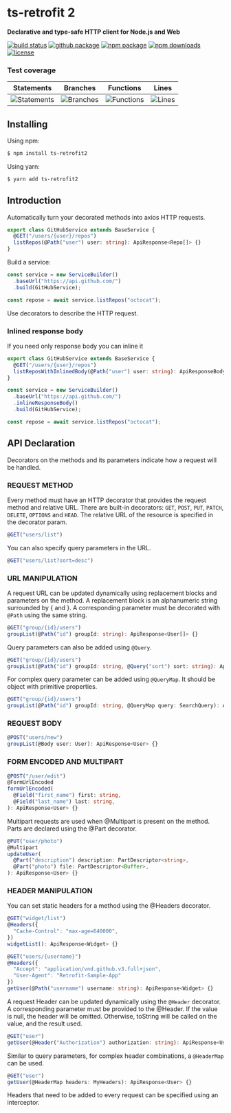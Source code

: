 <h1>ts-retrofit 2</h1>

<p>
    <strong>Declarative and type-safe HTTP client for Node.js and Web</strong>
</p>

<p>
    <a href="https://travis-ci.com/npwork/ts-retrofit2"><img alt="build status" src="https://travis-ci.com/npwork/ts-retrofit2.svg?branch=master"></a>
    <a href="./package.json"><img alt="github package" src="https://img.shields.io/github/package-json/v/npwork/ts-retrofit2"></a>
    <a href="https://www.npmjs.com/package/ts-retrofit2"><img alt="npm package" src="https://img.shields.io/npm/v/ts-retrofit2"></a>
    <a href="https://www.npmjs.com/package/ts-retrofit2"><img alt="npm downloads" src="https://img.shields.io/npm/dt/ts-retrofit2"></a>
    <a href="./LICENSE.txt"><img alt="license" src="https://img.shields.io/github/license/npwork/ts-retrofit2"></a>
</p>

### Test coverage

| Statements                  | Branches                | Functions                 | Lines                |
| --------------------------- | ----------------------- | ------------------------- | -------------------- |
| ![Statements](https://img.shields.io/badge/statements-96.15%25-brightgreen.svg) | ![Branches](https://img.shields.io/badge/branches-89.08%25-yellow.svg) | ![Functions](https://img.shields.io/badge/functions-94.22%25-brightgreen.svg) | ![Lines](https://img.shields.io/badge/lines-97.59%25-brightgreen.svg)    |



## Installing

Using npm:

```bash
$ npm install ts-retrofit2
```

Using yarn:

```bash
$ yarn add ts-retrofit2
```

## Introduction
Automatically turn your decorated methods into axios HTTP requests.

```typescript
export class GitHubService extends BaseService {
  @GET("/users/{user}/repos")
  listRepos(@Path("user") user: string): ApiResponse<Repo[]> {}
}
```

Build a service:

```typescript
const service = new ServiceBuilder()
  .baseUrl("https://api.github.com/")
  .build(GitHubService);

const repose = await service.listRepos("octocat");
```

Use decorators to describe the HTTP request.

### Inlined response body
If you need only response body you can inline it
```typescript
export class GitHubService extends BaseService {
  @GET("/users/{user}/repos")
  listReposWithInlinedBody(@Path("user") user: string): ApiResponseBody<Repo[]> {}
}
```

```typescript
const service = new ServiceBuilder()
  .baseUrl("https://api.github.com/")
  .inlineResponseBody()
  .build(GitHubService);

const repose = await service.listRepos("octocat");
```

## API Declaration
Decorators on the methods and its parameters indicate how a request will be handled.

### REQUEST METHOD
Every method must have an HTTP decorator that provides the request method and relative URL. There are built-in decorators: `GET`, `POST`, `PUT`, `PATCH`, `DELETE`, `OPTIONS` and `HEAD`. The relative URL of the resource is specified in the decorator param.

```typescript
@GET("users/list")
```
You can also specify query parameters in the URL.
```typescript
@GET("users/list?sort=desc")
```
### URL MANIPULATION
A request URL can be updated dynamically using replacement blocks and parameters on the method. A replacement block is an alphanumeric string surrounded by { and }. A corresponding parameter must be decorated with `@Path` using the same string.
```typescript
@GET("group/{id}/users")
groupList(@Path("id") groupId: string): ApiResponse<User[]> {}
```

Query parameters can also be added using `@Query`.

```typescript
@GET("group/{id}/users")
groupList(@Path("id") groupId: string, @Query("sort") sort: string): ApiResponse<User[]> {}
```

For complex query parameter can be added using `@QueryMap`. It should be object with primitive properties.

```typescript
@GET("group/{id}/users")
groupList(@Path("id") groupId: string, @QueryMap query: SearchQuery): ApiResponse<User[]> {}
```

### REQUEST BODY
```typescript
@POST("users/new")
groupList(@Body user: User): ApiResponse<User> {}
```

### FORM ENCODED AND MULTIPART
```typescript
@POST("/user/edit")
@FormUrlEncoded
formUrlEncoded(
  @Field("first_name") first: string,
  @Field("last_name") last: string,
): ApiResponse<User> {}
```

Multipart requests are used when @Multipart is present on the method. Parts are declared using the @Part decorator.
```typescript
@PUT("user/photo")
@Multipart
updateUser(
  @Part("description") description: PartDescriptor<string>,
  @Part("photo") file: PartDescriptor<Buffer>,
): ApiResponse<User> {}
```

### HEADER MANIPULATION
You can set static headers for a method using the @Headers decorator.

```typescript
@GET("widget/list")
@Headers({
  "Cache-Control": "max-age=640000",
})
widgetList(): ApiResponse<Widget> {}
```
```typescript
@GET("users/{username}")
@Headers({
  "Accept": "application/vnd.github.v3.full+json",
  "User-Agent": "Retrofit-Sample-App"
})
getUser(@Path("username") username: string): ApiResponse<Widget> {}
```

A request Header can be updated dynamically using the `@Header` decorator. A corresponding parameter must be provided to the @Header. If the value is null, the header will be omitted. Otherwise, toString will be called on the value, and the result used.

```typescript
@GET("user")
getUser(@Header("Authorization") authorization: string): ApiResponse<User> {}
```
Similar to query parameters, for complex header combinations, a `@HeaderMap` can be used.

```typescript
@GET("user")
getUser(@HeaderMap headers: MyHeaders): ApiResponse<User> {}
```
Headers that need to be added to every request can be specified using an interceptor.

